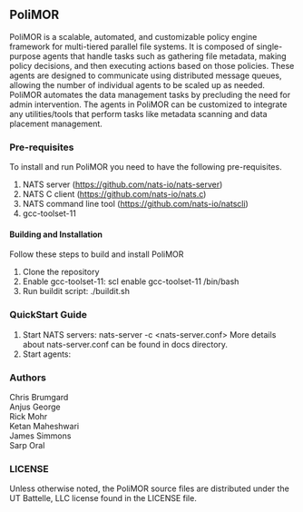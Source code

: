 ## PoliMOR

PoliMOR is a scalable, automated, and customizable policy engine framework for multi-tiered parallel file systems. It is composed of single-purpose agents that handle tasks such as gathering file metadata, making policy decisions, and then executing actions based on those policies. These agents are designed to communicate using distributed message queues, allowing the number of individual agents to be scaled up as needed. PoliMOR automates the data management tasks by precluding the need for admin intervention. The agents in PoliMOR can be customized to integrate any utilities/tools that perform tasks like metadata scanning and data placement management.

### Pre-requisites

To install and run PoliMOR you need to have the following pre-requisites.
1. NATS server (https://github.com/nats-io/nats-server)
2. NATS C client (https://github.com/nats-io/nats.c)
3. NATS command line tool (https://github.com/nats-io/natscli)
4. gcc-toolset-11



#### Building and Installation

Follow these steps to build and install PoliMOR
1. Clone the repository
2. Enable gcc-toolset-11: scl enable gcc-toolset-11 /bin/bash
3. Run buildit script: ./buildit.sh


### QuickStart Guide
1. Start NATS servers: nats-server -c <nats-server.conf>
   More details about nats-server.conf can be found in docs directory.
2. Start agents:




### Authors
Chris Brumgard <br />
Anjus George <br />
Rick Mohr <br />
Ketan Maheshwari <br />
James Simmons <br />
Sarp Oral <br />


### LICENSE
Unless otherwise noted, the PoliMOR source files are distributed under the UT Battelle, LLC license found in the LICENSE file.
